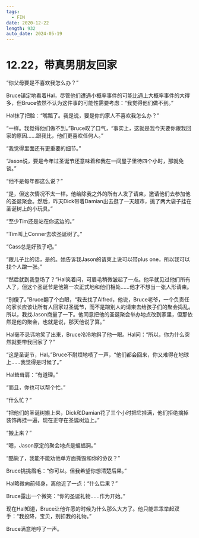 ```yaml
---
tags:
  - FIN
date: 2020-12-22
length: 932
auto_date: 2024-05-19
---
```


# 12.22，带真男朋友回家

“你父母要是不喜欢我怎么办？”

Bruce镇定地看着Hal，尽管他们遭遇小概率事件的可能比遇上大概率事件的大得多，但Bruce依然不认为这件事的可能性需要考虑：“我觉得他们做不到。”

Hal抹了把脸：“嘴瓢了。我是说，要是你的家人不喜欢我怎么办？”

“一样。我觉得他们做不到。”Bruce叹了口气，“事实上，这就是我今天要你跟我回家的原因……跟我比，他们更喜欢任何人。”

“我觉得里面还有更重要的细节。”

“Jason说，要是今年过圣诞节还意味着和我在一间屋子里待四个小时，那就免谈。”

“他不是每年都这么说？”

“是，但这次情况不太一样。他给除我之外的所有人发了请柬，邀请他们去参加他的圣诞聚会。然后，昨天Dick带着Damian出去逛了一天超市，挑了两大袋子挂在圣诞树上的小玩具。”

“至少Tim还是站在你这边的。”

“Tim叫上Conner去砍圣诞树了。”

“Cass总是好孩子吧。”

“跟儿子比的话，是的。她告诉我Jason的请柬上说可以带plus one，所以我可以找个人蹭一张。”

“然后就到我登场了？”Hal笑着问，可眉毛稍微皱起了一点。他早就见过他们所有人了，但这个圣诞节是他第一次正式地和他们相处……他才不想当一张人形请柬。

“别傻了。”Bruce翻了个白眼，“我去找了Alfred，他说，Bruce老爷，一个负责任的家长应该让所有人回家过圣诞节，而不是蹭别人的请柬去给孩子们的聚会捣乱。所以，我找Jason商量了一下。他同意把他的圣诞聚会举办地点改到家里，但那依然是他的聚会，也就是说，那天他说了算。”

Hal毫不忌讳地笑了出来，Bruce冷冷地斜了他一眼。Hal问：“所以，你为什么突然就要带我回家了？”

“这是圣诞节，Hal。”Bruce不耐烦地啧了一声，“他们都会回来，你又难得在地球上……我觉得是时候了。”

Hal耸耸肩：“有道理。”

“而且，你也可以帮个忙。”

“什么忙？”

“把他们的圣诞树搬上来，Dick和Damian花了三个小时把它挂满，他们拒绝摘掉装饰再挂一遍，现在正守在圣诞树边上。”

“搬上来？”

“嗯，Jason原定的聚会地点是蝙蝠洞。”

“酷毙了，我能不能劝他单方面撕毁和你的协议？”

Bruce挑挑眉毛：“你可以。但我希望你想清楚后果。”

Hal略微向前倾身，离他近了一点：“什么后果？”

Bruce露出一个微笑：“你的圣诞礼物……作为开始。”

现在Hal知道，Bruce让他许愿的时候为什么那么大方了。他只能乖乖举起双手：“我投降，宝贝，别扣我的礼物。”

Bruce满意地哼了一声。
